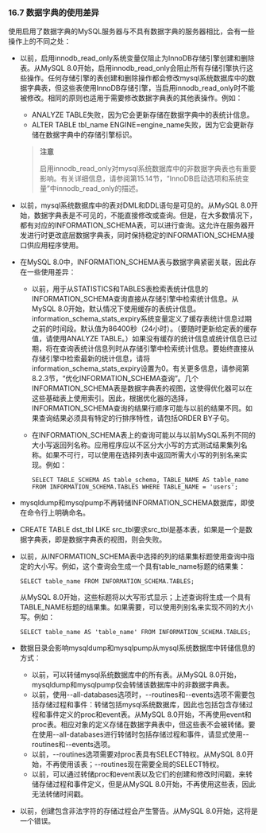 ### 16.7 数据字典的使用差异

使用启用了数据字典的MySQL服务器与不具有数据字典的服务器相比，会有一些操作上的不同之处：

- 以前，启用innodb_read_only系统变量仅阻止为InnoDB存储引擎创建和删除表。从MySQL 8.0开始，启用innodb_read_only会阻止所有存储引擎执行这些操作。任何存储引擎的表创建和删除操作都会修改mysql系统数据库中的数据字典表，但这些表使用InnoDB存储引擎，当启用innodb_read_only时不能被修改。相同的原则也适用于需要修改数据字典表的其他表操作。例如：

  - ANALYZE TABLE失败，因为它会更新存储在数据字典中的表统计信息。
  - ALTER TABLE tbl_name ENGINE=engine_name失败，因为它会更新存储在数据字典中的存储引擎标识。

  > **注意**
  >
  > 启用innodb_read_only对mysql系统数据库中的非数据字典表也有重要影响。有关详细信息，请参阅第15.14节，“InnoDB启动选项和系统变量”中innodb_read_only的描述。

- 以前，mysql系统数据库中的表对DML和DDL语句是可见的。从MySQL 8.0开始，数据字典表是不可见的，不能直接修改或查询。但是，在大多数情况下，都有对应的INFORMATION_SCHEMA表，可以进行查询。这允许在服务器开发进行时更改底层数据字典表，同时保持稳定的INFORMATION_SCHEMA接口供应用程序使用。


- 在MySQL 8.0中，INFORMATION_SCHEMA表与数据字典紧密关联，因此存在一些使用差异：

  - 以前，用于从STATISTICS和TABLES表检索表统计信息的INFORMATION_SCHEMA查询直接从存储引擎中检索统计信息。从MySQL 8.0开始，默认情况下使用缓存的表统计信息。information_schema_stats_expiry系统变量定义了缓存表统计信息过期之前的时间段。默认值为86400秒（24小时）。（要随时更新给定表的缓存值，请使用ANALYZE TABLE。）如果没有缓存的统计信息或统计信息已过期，将在查询表统计信息列时从存储引擎中检索统计信息。要始终直接从存储引擎中检索最新的统计信息，请将information_schema_stats_expiry设置为0。有关更多信息，请参阅第8.2.3节，“优化INFORMATION_SCHEMA查询”。几个INFORMATION_SCHEMA表是数据字典表的视图，这使得优化器可以在这些基础表上使用索引。因此，根据优化器的选择，INFORMATION_SCHEMA查询的结果行顺序可能与以前的结果不同。如果查询结果必须具有特定的行排序特性，请包括ORDER BY子句。

  - 在INFORMATION_SCHEMA表上的查询可能以与以前MySQL系列不同的大小写返回列名称。应用程序应以不区分大小写的方式测试结果集列名称。如果不可行，可以使用在选择列表中返回所需大小写的列别名来实现。例如：

    ```mysql
    SELECT TABLE_SCHEMA AS table_schema, TABLE_NAME AS table_name
    FROM INFORMATION_SCHEMA.TABLES WHERE TABLE_NAME = 'users';
    ```

- mysqldump和mysqlpump不再转储INFORMATION_SCHEMA数据库，即使在命令行上明确命名。

- CREATE TABLE dst_tbl LIKE src_tbl要求src_tbl是基本表，如果是一个是数据字典表，即是数据字典表的视图，则会失败。

- 以前，从INFORMATION_SCHEMA表中选择的列的结果集标题使用查询中指定的大小写。例如，这个查询会生成一个具有table_name标题的结果集：

  ```mysql
  SELECT table_name FROM INFORMATION_SCHEMA.TABLES;
  ```

  从MySQL 8.0开始，这些标题将以大写形式显示；上述查询将生成一个具有TABLE_NAME标题的结果集。如果需要，可以使用列别名来实现不同的大小写。例如：

  ```mysql
  SELECT table_name AS 'table_name' FROM INFORMATION_SCHEMA.TABLES;
  ```

- 数据目录会影响mysqldump和mysqlpump从mysql系统数据库中转储信息的方式：
  - 以前，可以转储mysql系统数据库中的所有表。从MySQL 8.0开始，mysqldump和mysqlpump仅会转储该数据库中的非数据字典表。
  - 以前，使用--all-databases选项时，--routines和--events选项不需要包括存储过程和事件：转储包括mysql系统数据库，因此也包括包含存储过程和事件定义的proc和event表。从MySQL 8.0开始，不再使用event和proc表。相应对象的定义存储在数据字典表中，但这些表不会被转储。要在使用--all-databases进行转储时包括存储过程和事件，请显式使用--routines和--events选项。
  - 以前，--routines选项需要对proc表具有SELECT特权。从MySQL 8.0开始，不再使用该表；--routines现在需要全局的SELECT特权。
  - 以前，可以通过转储proc和event表以及它们的创建和修改时间戳，来转储存储过程和事件定义，但是从MySQL 8.0开始，不再使用这些表，因此无法转储时间戳。

- 以前，创建包含非法字符的存储过程会产生警告。从MySQL 8.0开始，这将是一个错误。